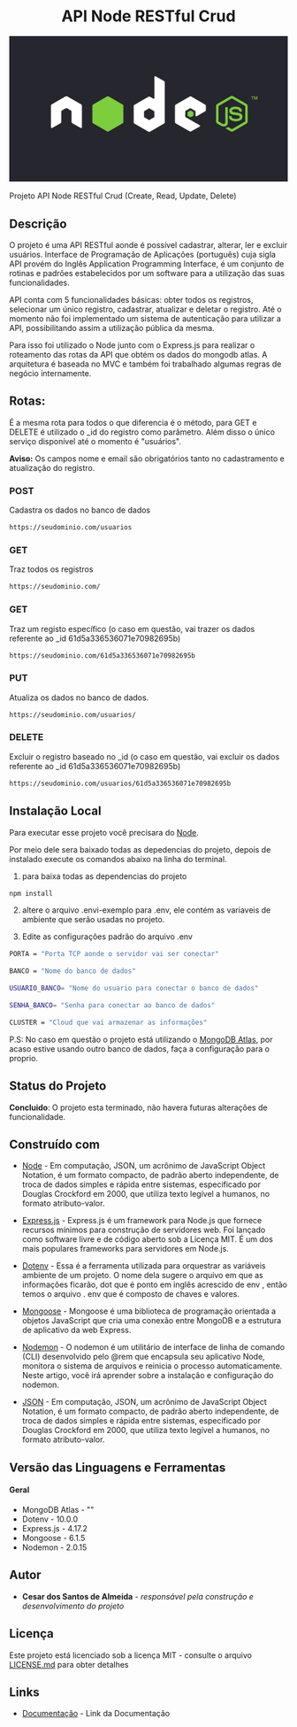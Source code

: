 <h1 align="center"> API Node RESTful Crud </h1>

<p align="center">
    <img src="DOC/banner-doc-crud.jpg" alt="imagem-site" width="600" height="auto">
</p>


Projeto API Node RESTful Crud (Create, Read, Update, Delete)

## Descrição

O projeto é uma API RESTful aonde é possível cadastrar, alterar, ler e excluir usuários. Interface de Programação de Aplicações (português) cuja sigla API provém do Inglês Application Programming Interface, é um conjunto de rotinas e padrões estabelecidos por um software para a utilização das suas funcionalidades. 

API conta com 5 funcionalidades básicas: obter todos os registros, selecionar um único registro, cadastrar, atualizar e deletar o registro. Até o momento não foi implementado um sistema de autenticação para utilizar a API, possibilitando assim a utilização pública da mesma. 

Para isso foi utilizado o Node junto com o Express.js para realizar o roteamento das rotas da API que obtém os dados do mongodb atlas. A arquitetura é baseada no MVC e também foi trabalhado algumas regras de negócio internamente.  

## Rotas:

É a mesma rota para todos o que diferencia é o método, para GET e DELETE é utilizado o _id do registro como parâmetro. Além disso o único serviço disponível até o momento é "usuários".

**Aviso:** Os campos nome e email são obrigatórios  tanto no cadastramento e atualização do registro.

### POST
Cadastra os dados no banco de dados

```bash 
https://seudominio.com/usuarios
```

### GET
Traz todos os registros

```bash  
https://seudominio.com/
```

### GET
Traz um registo específico (o caso em questão, vai trazer os dados referente ao _id 61d5a336536071e70982695b)

```bash  
https://seudominio.com/61d5a336536071e70982695b
```

### PUT
Atualiza os dados no banco de dados. 

```bash  
https://seudominio.com/usuarios/
```

### DELETE
Excluir o registro baseado no _id (o caso em questão, vai excluir os dados referente ao _id 61d5a336536071e70982695b)

```bash  
https://seudominio.com/usuarios/61d5a336536071e70982695b
```


## Instalação Local

Para executar esse projeto você precisara do [Node](https://nodejs.org/en/).

Por meio dele sera baixado todas as depedencias do projeto, depois de instalado execute os comandos abaixo na linha do terminal.

1) para baixa todas as dependencias do projeto

```bash  
npm install
```

2) altere o arquivo .envi-exemplo para .env, ele contém as variaveis de ambiente 
que serão usadas no projeto.


2) Edite as configurações padrão do arquivo .env

```bash  
PORTA = "Porta TCP aonde o servidor vai ser conectar"
```

```bash  
BANCO = "Nome do banco de dados"
```

```bash  
USUARIO_BANCO= "Nome do usuario para conectar o banco de dados"
```

```bash  
SENHA_BANCO= "Senha para conectar ao banco de dados"
```

```bash  
CLUSTER = "Cloud que vai armazenar as informações"
```

P.S: No caso em questão o projeto está utilizando o [MongoDB Atlas](https://www.mongodb.com/atlas/database), por acaso estive usando outro banco de dados, faça a configuração para o proprio.


## Status do Projeto

**Concluido**: O projeto esta terminado, não havera futuras alterações de funcionalidade.


## Construído com

* [Node](https://nodejs.org/en/) - Em computação, JSON, um acrônimo de JavaScript Object Notation, é um formato compacto, de padrão aberto independente, de troca de dados simples e rápida entre sistemas, especificado por Douglas Crockford em 2000, que utiliza texto legível a humanos, no formato atributo-valor.

* [Express.js](https://nodejs.org/en/) - Express.js é um framework para Node.js que fornece recursos mínimos para construção de servidores web. Foi lançado como software livre e de código aberto sob a Licença MIT. É um dos mais populares frameworks para servidores em Node.js.

* [Dotenv](https://www.w3schools.com/js/js_json_intro.asp) - Essa é a ferramenta utilizada para orquestrar as variáveis ambiente de um projeto. O nome dela sugere o arquivo em que as informações ficarão, dot que é ponto em inglês acrescido de env , então temos o arquivo . env que é composto de chaves e valores.

* [Mongoose](https://www.php.net/manual/pt_BR/intro-whatis.php) - Mongoose é uma biblioteca de programação orientada a objetos JavaScript que cria uma conexão entre MongoDB e a estrutura de aplicativo da web Express.

* [Nodemon](https://www.w3schools.com/sql/) - O nodemon é um utilitário de interface de linha de comando (CLI) desenvolvido pelo @rem que encapsula seu aplicativo Node, monitora o sistema de arquivos e reinicia o processo automaticamente. Neste artigo, você irá aprender sobre a instalação e configuração do nodemon.

* [JSON](https://www.json.org/json-en.html) - Em computação, JSON, um acrônimo de JavaScript Object Notation, é um formato compacto, de padrão aberto independente, de troca de dados simples e rápida entre sistemas, especificado por Douglas Crockford em 2000, que utiliza texto legível a humanos, no formato atributo-valor. 

## Versão das Linguagens e Ferramentas

#### Geral

* MongoDB Atlas - ""
* Dotenv - 10.0.0
* Express.js - 4.17.2
* Mongoose - 6.1.5
* Nodemon - 2.0.15

## Autor

* **Cesar dos Santos de Almeida** - *responsável pela construção e desenvolvimento do projeto*

## Licença

Este projeto está licenciado sob a licença MIT - consulte o arquivo [LICENSE.md](LICENSE.md) para obter detalhes


## Links

* [Documentação](https://cesar959.github.io/api-node-crud-simples/) - Link da Documentação





